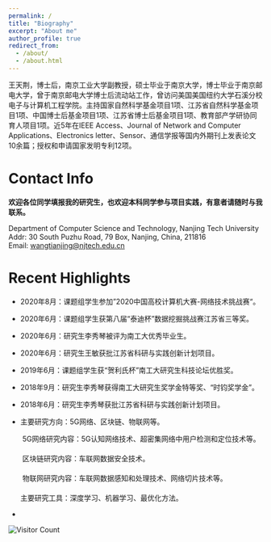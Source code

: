 ```yaml
---
permalink: /
title: "Biography"
excerpt: "About me"
author_profile: true
redirect_from: 
  - /about/
  - /about.html
---
```


王天荆，博士后，南京工业大学副教授，硕士毕业于南京大学，博士毕业于南京邮电大学，曾于南京邮电大学博士后流动站工作，曾访问美国美国纽约大学石溪分校电子与计算机工程学院。主持国家自然科学基金项目1项、江苏省自然科学基金项目1项、中国博士后基金项目1项、江苏省博士后基金项目1项、教育部产学研协同育人项目1项。近5年在IEEE Access、Journal of Network and Computer Applications、Electronics letter、Sensor、通信学报等国内外期刊上发表论文10余篇；授权和申请国家发明专利12项。  

Contact Info
======
**欢迎各位同学填报我的研究生，也欢迎本科同学参与项目实践，有意者请随时与我联系。**

Department of Computer Science and Technology, Nanjing Tech University<br/>
Addr: 30 South Puzhu Road, 79 Box, Nanjing, China, 211816 <br/>
Email: wangtianjing@njtech.edu.cn

Recent Highlights
======
-  2020年8月：课题组学生参加”2020中国高校计算机大赛-网络技术挑战赛“。

- 2020年6月：课题组学生获第八届“泰迪杯”数据挖掘挑战赛江苏省三等奖。

- 2020年6月：研究生李秀琴被评为南工大优秀毕业生。

- 2020年6月：研究生王敏获批江苏省科研与实践创新计划项目。

- 2019年6月：课题组学生获“贺利氏杯”南工大研究生科技论坛优胜奖。

- 2018年9月：研究生李秀琴获得南工大研究生奖学金特等奖、“时钧奖学金”。

- 2018年6月：研究生李秀琴获批江苏省科研与实践创新计划项目。

- 主要研究方向：5G网络、区块链、物联网等。

    5G网络研究内容：5G认知网络技术、超密集网络中用户检测和定位技术等。

   区块链研究内容：车联网数据安全技术。

   物联网研究内容：车联网数据感知和处理技术、网络切片技术等。

  主要研究工具：深度学习、机器学习、最优化方法。

- 


![Visitor Count](https://profile-counter.glitch.me/shen-hang/count.svg)
